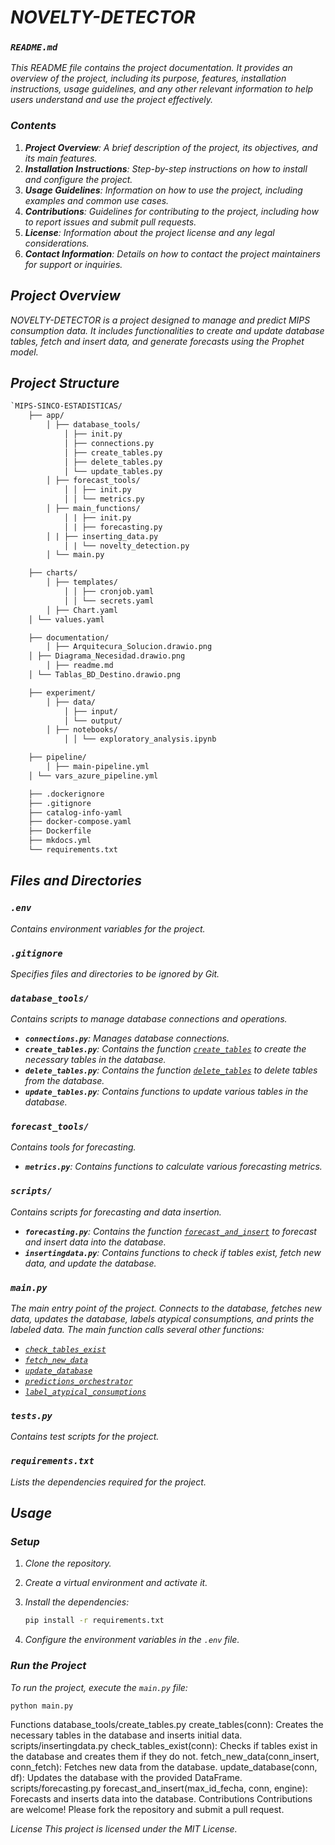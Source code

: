 # *NOVELTY-DETECTOR*

### *`README.md`*

*This README file contains the project documentation. It provides an overview of the project, including its purpose, features, installation instructions, usage guidelines, and any other relevant information to help users understand and use the project effectively.*

### *Contents*

1. ***Project Overview**: A brief description of the project, its objectives, and its main features.*
2. ***Installation Instructions**: Step-by-step instructions on how to install and configure the project.*
3. ***Usage Guidelines**: Information on how to use the project, including examples and common use cases.*
4. ***Contributions**: Guidelines for contributing to the project, including how to report issues and submit pull requests.*
5. ***License**: Information about the project license and any legal considerations.*
6. ***Contact Information**: Details on how to contact the project maintainers for support or inquiries.*

## *Project Overview*

*NOVELTY-DETECTOR is a project designed to manage and predict MIPS consumption data. It includes functionalities to create and update database tables, fetch and insert data, and generate forecasts using the Prophet model.*

## *Project Structure*

```apache
`MIPS-SINCO-ESTADISTICAS/
    ├── app/
    	│ ├── database_tools/
        	│ ├── init.py
        	│ ├── connections.py
        	│ ├── create_tables.py
        	│ ├── delete_tables.py
        	│ └── update_tables.py
    	│ ├── forecast_tools/
        	│ │ ├── init.py
        	│ │ └── metrics.py
    	│ ├── main_functions/
        	│ | ├── init.py
        	│ | ├── forecasting.py
		│ | ├── inserting_data.py
        	│ | └── novelty_detection.py
    	│ └── main.py

    ├── charts/
    	│ ├── templates/
        	│ │ ├── cronjob.yaml
        	│ │ └── secrets.yaml
    	│ ├── Chart.yaml
	│ └── values.yaml

    ├── documentation/
    	│ ├── Arquitecura_Solucion.drawio.png
	│ ├── Diagrama_Necesidad.drawio.png
    	│ ├── readme.md
	│ └── Tablas_BD_Destino.drawio.png

    ├── experiment/
    	│ ├── data/
        	│ ├── input/
        	│ └── output/
    	│ ├── notebooks/
        	│ │ └── exploratory_analysis.ipynb

    ├── pipeline/
    	│ ├── main-pipeline.yml
	│ └── vars_azure_pipeline.yml

    ├── .dockerignore
    ├── .gitignore
    ├── catalog-info-yaml
    ├── docker-compose.yaml
    ├── Dockerfile
    ├── mkdocs.yml
    └── requirements.txt
```

## *Files and Directories*

### *`.env`*

*Contains environment variables for the project.*

### *`.gitignore`*

*Specifies files and directories to be ignored by Git.*

### *`database_tools/`*

*Contains scripts to manage database connections and operations.*

- ***`connections.py`**: Manages database connections.*
- ***`create_tables.py`**: Contains the function [`create_tables`](database_tools/create_tables.py) to create the necessary tables in the database.*
- ***`delete_tables.py`**: Contains the function [`delete_tables`](database_tools/delete_tables.py) to delete tables from the database.*
- ***`update_tables.py`**: Contains functions to update various tables in the database.*

### *`forecast_tools/`*

*Contains tools for forecasting.*

- ***`metrics.py`**: Contains functions to calculate various forecasting metrics.*

### *`scripts/`*

*Contains scripts for forecasting and data insertion.*

- ***`forecasting.py`**: Contains the function [`forecast_and_insert`](scripts/forecasting.py) to forecast and insert data into the database.*
- ***`insertingdata.py`**: Contains functions to check if tables exist, fetch new data, and update the database.*

### *`main.py`*

*The main entry point of the project. Connects to the database, fetches new data, updates the database, labels atypical consumptions, and prints the labeled data. The main function calls several other functions:*

- [*`check_tables_exist`*](scripts/insertingdata.py)
- [*`fetch_new_data`*](scripts/insertingdata.py)
- [*`update_database`*](scripts/insertingdata.py)
- [*`predictions_orchestrator`*](scripts/forecasting.py)
- [*`label_atypical_consumptions`*](database_tools/update_tables.py)

### *`tests.py`*

*Contains test scripts for the project.*

### *`requirements.txt`*

*Lists the dependencies required for the project.*

## *Usage*

### *Setup*

1. *Clone the repository.*
2. *Create a virtual environment and activate it.*
3. *Install the dependencies:*
   ```sh
   pip install -r requirements.txt
   ```

4. *Configure the environment variables in the `.env` file.*

### *Run the Project*

*To run the project, execute the `main.py` file:*

```sh
python main.py
```


Functions
database_tools/create_tables.py
create_tables(conn): Creates the necessary tables in the database and inserts initial data.
scripts/insertingdata.py
check_tables_exist(conn): Checks if tables exist in the database and creates them if they do not.
fetch_new_data(conn_insert, conn_fetch): Fetches new data from the database.
update_database(conn, df): Updates the database with the provided DataFrame.
scripts/forecasting.py
forecast_and_insert(max_id_fecha, conn, engine): Forecasts and inserts data into the database.
Contributions
Contributions are welcome! Please fork the repository and submit a pull request.

*License
This project is licensed under the MIT License.*
